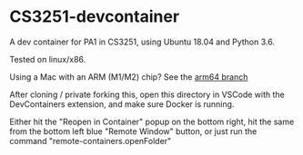# CS3251-devcontainer

A dev container for PA1 in CS3251, using Ubuntu 18.04 and Python 3.6.

Tested on linux/x86.

Using a Mac with an ARM (M1/M2) chip? See the [arm64 branch](https://github.com/avannus/CS3251-devcontainer/tree/arm64)

After cloning / private forking this, open this directory in VSCode with the DevContainers extension, and make sure Docker is running.

Either hit the "Reopen in Container" popup on the bottom right, hit the same from the bottom left blue "Remote Window" button, or just run the command "remote-containers.openFolder"
